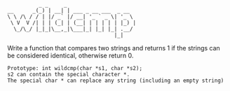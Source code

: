 ```
          _ _     _                      
__      _(_) | __| | ___ _ __ ___  _ __  
\ \ /\ / / | |/ _` |/ __| '_ ` _ \| '_ \ 
 \ V  V /| | | (_| | (__| | | | | | |_) |
  \_/\_/ |_|_|\__,_|\___|_| |_| |_| .__/ 
                                  |_|    
```
Write a function that compares two strings and returns 1 if the strings can be considered identical, otherwise return 0.

    Prototype: int wildcmp(char *s1, char *s2);
    s2 can contain the special character *.
    The special char * can replace any string (including an empty string)
